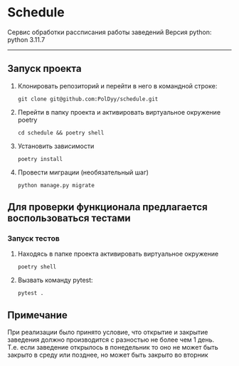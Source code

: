 # Schedule

Сервис обработки рассписания работы заведений
Версия python: python 3.11.7 

______________________

## Запуск проекта

1) Клонировать репозиторий и перейти в него в командной строке:

    `git clone git@github.com:PolDyy/schedule.git`

2) Перейти в папку проекта и активировать виртуальное окружение poetry

    `cd schedule && poetry shell`

3) Установить зависимости

    `poetry install`

4) Провести миграции (необязательный шаг)

    `python manage.py migrate`

## Для проверки функционала предлагается воспользоваться тестами

### Запуск тестов

1) Находясь в папке проекта активировать виртуальное окружение

    `poetry shell`

2) Вызвать команду pytest:

    `pytest .`


## Примечание 

При реализации было принято условие, что открытие и закрытие заведения должно производится с разностью не более чем 1 день.  
Т.е. если заведение открылось в понедельник то оно не может быть закрыто в среду или позднее, но может быть закрыто во вторник  